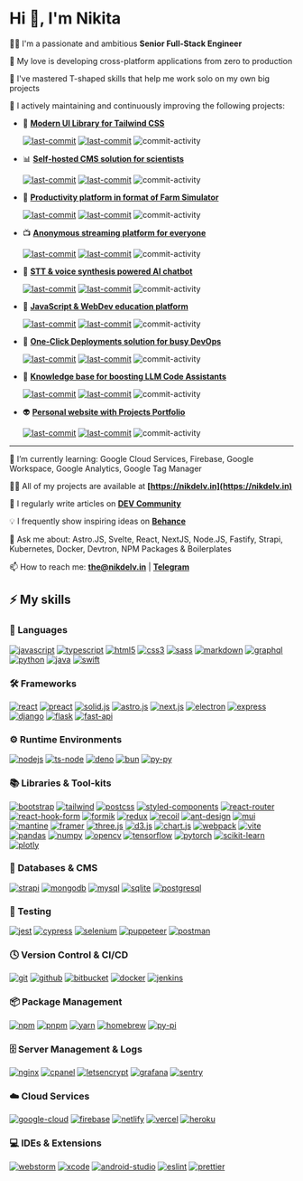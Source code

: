 # Hi 👋, I'm Nikita

🧑‍💻 I'm a passionate and ambitious **Senior Full-Stack Engineer**

🩶 My love is developing cross-platform applications from zero to production

🧘 I've mastered T-shaped skills that help me work solo on my own big projects

🔭 I actively maintaining and continuously improving the following projects:

- 🚀 **[Modern UI Library for Tailwind CSS](https://github.com/nikdelvin/taily-ui)**

    [![last-commit](https://img.shields.io/github/last-commit/nikdelvin/taily-ui-website?label=Landing%20update)](https://github.com/nikdelvin/taily-ui-website/commit/HEAD)
    [![last-commit](https://img.shields.io/github/last-commit/nikdelvin/taily-ui?label=Project%20update)](https://github.com/nikdelvin/taily-ui/commit/HEAD)
    ![commit-activity](https://img.shields.io/github/commit-activity/t/nikdelvin/taily-ui?label=Total%20commits)

- 📊 **[Self-hosted CMS solution for scientists](https://github.com/nikdelvin/scientry)**

    [![last-commit](https://img.shields.io/github/last-commit/nikdelvin/scientry-website?label=Landing%20update)](https://github.com/nikdelvin/scientry-website/commit/HEAD)
    [![last-commit](https://img.shields.io/github/last-commit/nikdelvin/scientry?label=Project%20update)](https://github.com/nikdelvin/scientry/commit/HEAD)
    ![commit-activity](https://img.shields.io/github/commit-activity/t/nikdelvin/scientry?label=Total%20commits)

- 🌳 **[Productivity platform in format of Farm Simulator](https://github.com/nikdelvin/feelicy)**

    [![last-commit](https://img.shields.io/github/last-commit/nikdelvin/feelicy-website?label=Landing%20update)](https://github.com/nikdelvin/feelicy-website/commit/HEAD)
    [![last-commit](https://img.shields.io/github/last-commit/nikdelvin/feelicy?label=Project%20update)](https://github.com/nikdelvin/feelicy/commit/HEAD)
    ![commit-activity](https://img.shields.io/github/commit-activity/t/nikdelvin/feelicy?label=Total%20commits)

- 📺 **[Anonymous streaming platform for everyone](https://github.com/nikdelvin/brodly)**

    [![last-commit](https://img.shields.io/github/last-commit/nikdelvin/brodly-website?label=Landing%20update)](https://github.com/nikdelvin/brodly-website/commit/HEAD)
    [![last-commit](https://img.shields.io/github/last-commit/nikdelvin/brodly?label=Project%20update)](https://github.com/nikdelvin/brodly/commit/HEAD)
    ![commit-activity](https://img.shields.io/github/commit-activity/t/nikdelvin/brodly?label=Total%20commits)

- 🤖 **[STT & voice synthesis powered AI chatbot](https://github.com/nikdelvin/neuroly)**

    [![last-commit](https://img.shields.io/github/last-commit/nikdelvin/neuroly-website?label=Landing%20update)](https://github.com/nikdelvin/neuroly-website/commit/HEAD)
    [![last-commit](https://img.shields.io/github/last-commit/nikdelvin/neuroly?label=Project%20update)](https://github.com/nikdelvin/neuroly/commit/HEAD)
    ![commit-activity](https://img.shields.io/github/commit-activity/t/nikdelvin/neuroly?label=Total%20commits)

- 🧩 **[JavaScript & WebDev education platform](https://github.com/nikdelvin/scripty)**

    [![last-commit](https://img.shields.io/github/last-commit/nikdelvin/scripty-website?label=Landing%20update)](https://github.com/nikdelvin/scripty-website/commit/HEAD)
    [![last-commit](https://img.shields.io/github/last-commit/nikdelvin/scripty?label=Project%20update)](https://github.com/nikdelvin/scripty/commit/HEAD)
    ![commit-activity](https://img.shields.io/github/commit-activity/t/nikdelvin/scripty?label=Total%20commits)

- 💾 **[One-Click Deployments solution for busy DevOps](https://github.com/nikdelvin/deploit)**

    [![last-commit](https://img.shields.io/github/last-commit/nikdelvin/deploit-website?label=Landing%20update)](https://github.com/nikdelvin/deploit-website/commit/HEAD)
    [![last-commit](https://img.shields.io/github/last-commit/nikdelvin/deploit?label=Project%20update)](https://github.com/nikdelvin/deploit/commit/HEAD)
    ![commit-activity](https://img.shields.io/github/commit-activity/t/nikdelvin/deploit?label=Total%20commits)

- 🔮 **[Knowledge base for boosting LLM Code Assistants](https://github.com/nikdelvin/vibecoded)**

    [![last-commit](https://img.shields.io/github/last-commit/nikdelvin/vibecoded-website?label=Landing%20update)](https://github.com/nikdelvin/vibecoded-website/commit/HEAD)
    [![last-commit](https://img.shields.io/github/last-commit/nikdelvin/vibecoded?label=Project%20update)](https://github.com/nikdelvin/vibecoded/commit/HEAD)
    ![commit-activity](https://img.shields.io/github/commit-activity/t/nikdelvin/vibecoded?label=Total%20commits)

- 👽 **[Personal website with Projects Portfolio](https://github.com/nikdelvin/nikdelvin)**

    [![last-commit](https://img.shields.io/github/last-commit/nikdelvin/hub-website?label=Landing%20update)](https://github.com/nikdelvin/hub-website/commit/HEAD)
    [![last-commit](https://img.shields.io/github/last-commit/nikdelvin/nikdelvin?label=Project%20update)](https://github.com/nikdelvin/nikdelvin/commit/HEAD)
    ![commit-activity](https://img.shields.io/github/commit-activity/t/nikdelvin/nikdelvin?label=Total%20commits)

---

🌱 I’m currently learning: Google Cloud Services, Firebase, Google Workspace, Google Analytics, Google Tag Manager

👨‍💻 All of my projects are available at **[https://nikdelv.in](https://nikdelv.in)**

📝 I regularly write articles on **[DEV Community](https://dev.to/nikdelvin)**

💡 I frequently show inspiring ideas on **[Behance](https://www.behance.net/nikdelvin)**

💬 Ask me about: Astro.JS, Svelte, React, NextJS, Node.JS, Fastify, Strapi, Kubernetes, Docker, Devtron, NPM Packages & Boilerplates

📫 How to reach me: **[the@nikdelv.in](mailto:the@nikdelv.in)** | **[Telegram](https://t.me/nikdelvin)**

## ⚡ My skills

### 📄 Languages

[![javascript](https://img.shields.io/badge/javascript-black?style=for-the-badge&logo=javascript&color=%23202529)](https://www.javascript.com)
[![typescript](https://img.shields.io/badge/typescript-black?style=for-the-badge&logo=typescript&color=%23202529)](https://www.typescriptlang.org)
[![html5](https://img.shields.io/badge/html5-black?style=for-the-badge&logo=html5&color=%23202529)](https://html.com)
[![css3](https://img.shields.io/badge/css3-black?style=for-the-badge&logo=css3&color=%23202529&logoColor=%232965f1)](https://css3.com)
[![sass](https://img.shields.io/badge/sass-black?style=for-the-badge&logo=sass&color=%23202529)](https://sass-lang.com)
[![markdown](https://img.shields.io/badge/markdown-black?style=for-the-badge&logo=markdown&color=%23202529)](https://www.markdownguide.org)
[![graphql](https://img.shields.io/badge/graphql-black?style=for-the-badge&logo=graphql&color=%23202529&logoColor=%23e10098)](https://graphql.org)
[![python](https://img.shields.io/badge/python-black?style=for-the-badge&logo=python&color=%23202529&logoColor=%23FFDE57)](https://www.python.org)
[![java](https://img.shields.io/badge/java-black?style=for-the-badge&logo=android&color=%23202529)](https://www.java.com)
[![swift](https://img.shields.io/badge/swift-black?style=for-the-badge&logo=swift&color=%23202529)](https://www.swift.org)

### 🛠️ Frameworks

[![react](https://img.shields.io/badge/react-black?style=for-the-badge&logo=react&color=%23202529)](https://react.dev)
[![preact](https://img.shields.io/badge/preact-black?style=for-the-badge&logo=preact&color=%23202529&logoColor=%238f61e1)](https://preactjs.com)
[![solid.js](https://img.shields.io/badge/solid-black?style=for-the-badge&logo=solid&color=%23202529&logoColor=%235D87C2)](https://www.solidjs.com)
[![astro.js](https://img.shields.io/badge/astro-black?style=for-the-badge&logo=astro&color=%23202529)](https://astro.build)
[![next.js](https://img.shields.io/badge/next.js-black?style=for-the-badge&logo=nextdotjs&color=%23202529)](https://nextjs.org)
[![electron](https://img.shields.io/badge/electron-black?style=for-the-badge&logo=electron&color=%23202529&logoColor=%239feaf9)](https://www.electronjs.org)
[![express](https://img.shields.io/badge/express-black?style=for-the-badge&logo=express&color=%23202529)](https://expressjs.com)
[![django](https://img.shields.io/badge/django-black?style=for-the-badge&logo=django&color=%23202529&logoColor=%2344B78B)](https://www.djangoproject.com)
[![flask](https://img.shields.io/badge/flask-black?style=for-the-badge&logo=flask&color=%23202529)](https://flask.palletsprojects.com)
[![fast-api](https://img.shields.io/badge/fastapi-black?style=for-the-badge&logo=fastapi&color=%23202529)](https://fastapi.tiangolo.com)

### ⚙️ Runtime Environments

[![nodejs](https://img.shields.io/badge/node.js-black?style=for-the-badge&logo=nodedotjs&color=%23202529)](https://nodejs.org)
[![ts-node](https://img.shields.io/badge/ts--node-black?style=for-the-badge&logo=tsnode&color=%23202529)](https://typestrong.org/ts-node)
[![deno](https://img.shields.io/badge/deno-black?style=for-the-badge&logo=deno&color=%23202529)](https://deno.com)
[![bun](https://img.shields.io/badge/bun-black?style=for-the-badge&logo=bun&color=%23202529&logoColor=%23f4e4c4)](https://bun.sh)
[![py-py](https://img.shields.io/badge/pypy-black?style=for-the-badge&logo=pypy&color=%23202529&logoColor=%23d0dad5)](https://www.pypy.org)

### 📚 Libraries & Tool-kits

[![bootstrap](https://img.shields.io/badge/bootstrap-black?style=for-the-badge&logo=bootstrap&color=%23202529)](https://getbootstrap.com)
[![tailwind](https://img.shields.io/badge/tailwind-black?style=for-the-badge&logo=tailwindcss&color=%23202529)](https://tailwindcss.com)
[![postcss](https://img.shields.io/badge/postcss-black?style=for-the-badge&logo=postcss&color=%23202529&logoColor=%23DD3A0A)](https://postcss.org)
[![styled-components](https://img.shields.io/badge/styled_components-black?style=for-the-badge&logo=styledcomponents&color=%23202529)](https://styled-components.com)
[![react-router](https://img.shields.io/badge/react_router-black?style=for-the-badge&logo=reactrouter&color=%23202529)](https://reactrouter.com)
[![react-hook-form](https://img.shields.io/badge/react_hook_form-black?style=for-the-badge&logo=reacthookform&color=%23202529)](https://www.react-hook-form.com)
[![formik](https://img.shields.io/badge/formik-black?style=for-the-badge&logo=formik&color=%23202529&logoColor=%232563eb)](https://formik.org)
[![redux](https://img.shields.io/badge/redux-black?style=for-the-badge&logo=redux&color=%23202529&logoColor=%23916ec9)](https://redux.js.org)
[![recoil](https://img.shields.io/badge/recoil-black?style=for-the-badge&logo=recoil&color=%23202529)](https://recoiljs.org)
[![ant-design](https://img.shields.io/badge/ant_design-black?style=for-the-badge&logo=antdesign&color=%23202529&logoColor=%234096ff)](https://ant.design)
[![mui](https://img.shields.io/badge/mui-black?style=for-the-badge&logo=mui&color=%23202529&logoColor=%234096ff)](https://mui.com)
[![mantine](https://img.shields.io/badge/mantine-black?style=for-the-badge&logo=mantine&color=%23202529)](https://mantine.dev)
[![framer](https://img.shields.io/badge/framer_motion-black?style=for-the-badge&logo=framer&color=%23202529)](https://www.framer.com/motion)
[![three.js](https://img.shields.io/badge/three.js-black?style=for-the-badge&logo=threedotjs&color=%23202529)](https://threejs.org)
[![d3.js](https://img.shields.io/badge/d3.js-black?style=for-the-badge&logo=d3dotjs&color=%23202529)](https://d3js.org)
[![chart.js](https://img.shields.io/badge/chart.js-black?style=for-the-badge&logo=chartdotjs&color=%23202529)](https://www.chartjs.org)
[![webpack](https://img.shields.io/badge/webpack-black?style=for-the-badge&logo=webpack&color=%23202529)](https://webpack.js.org)
[![vite](https://img.shields.io/badge/vite-black?style=for-the-badge&logo=vite&color=%23202529)](https://vitejs.dev)
[![pandas](https://img.shields.io/badge/pandas-black?style=for-the-badge&logo=pandas&color=%23202529)](https://pandas.pydata.org)
[![numpy](https://img.shields.io/badge/numpy-black?style=for-the-badge&logo=numpy&color=%23202529&logoColor=%2300A3E0)](https://numpy.org)
[![opencv](https://img.shields.io/badge/opencv-black?style=for-the-badge&logo=opencv&color=%23202529)](https://opencv.org)
[![tensorflow](https://img.shields.io/badge/tensorflow-black?style=for-the-badge&logo=tensorflow&color=%23202529)](https://www.tensorflow.org)
[![pytorch](https://img.shields.io/badge/pytorch-black?style=for-the-badge&logo=pytorch&color=%23202529)](https://pytorch.org)
[![scikit-learn](https://img.shields.io/badge/scikit--learn-black?style=for-the-badge&logo=scikitlearn&color=%23202529)](https://scikit-learn.org)
[![plotly](https://img.shields.io/badge/plotly-black?style=for-the-badge&logo=plotly&color=%23202529)](https://plotly.com)

### 💾 Databases & CMS

[![strapi](https://img.shields.io/badge/strapi-black?style=for-the-badge&logo=strapi&color=%23202529&logoColor=%234945ff)](https://strapi.io)
[![mongodb](https://img.shields.io/badge/mongodb-black?style=for-the-badge&logo=mongodb&color=%23202529)](https://www.mongodb.com)
[![mysql](https://img.shields.io/badge/mysql-black?style=for-the-badge&logo=mysql&color=%23202529&logoColor=%23FFFFFF)](https://www.mysql.com)
[![sqlite](https://img.shields.io/badge/sqlite-black?style=for-the-badge&logo=sqlite&color=%23202529&logoColor=%233E6E93)](https://www.sqlite.org)
[![postgresql](https://img.shields.io/badge/postgresql-black?style=for-the-badge&logo=postgresql&color=%23202529)](https://www.postgresql.org)

### 🧪 Testing

[![jest](https://img.shields.io/badge/jest-black?style=for-the-badge&logo=jest&color=%23202529&logoColor=%23c21325)](https://jestjs.io)
[![cypress](https://img.shields.io/badge/cypress-black?style=for-the-badge&logo=cypress&color=%23202529)](https://www.cypress.io)
[![selenium](https://img.shields.io/badge/selenium-black?style=for-the-badge&logo=selenium&color=%23202529)](https://www.selenium.dev)
[![puppeteer](https://img.shields.io/badge/puppeteer-black?style=for-the-badge&logo=puppeteer&color=%23202529&logoColor=%23FFFFFF)](https://pptr.dev)
[![postman](https://img.shields.io/badge/postman-black?style=for-the-badge&logo=postman&color=%23202529)](https://www.postman.com)

### 🕓 Version Control & CI/CD

[![git](https://img.shields.io/badge/git-black?style=for-the-badge&logo=git&color=%23202529)](https://git-scm.com)
[![github](https://img.shields.io/badge/github-black?style=for-the-badge&logo=github&color=%23202529)](https://github.com)
[![bitbucket](https://img.shields.io/badge/bitbucket-black?style=for-the-badge&logo=bitbucket&color=%23202529&logoColor=%230052cc)](https://bitbucket.org)
[![docker](https://img.shields.io/badge/docker-black?style=for-the-badge&logo=docker&color=%23202529)](https://www.docker.com)
[![jenkins](https://img.shields.io/badge/jenkins-black?style=for-the-badge&logo=jenkins&color=%23202529)](https://www.jenkins.io)

### 📦 Package Management

[![npm](https://img.shields.io/badge/npm-black?style=for-the-badge&logo=npm&color=%23202529)](https://www.npmjs.com)
[![pnpm](https://img.shields.io/badge/pnpm-black?style=for-the-badge&logo=pnpm&color=%23202529)](https://pnpm.io)
[![yarn](https://img.shields.io/badge/yarn-black?style=for-the-badge&logo=yarn&color=%23202529)](https://yarnpkg.com)
[![homebrew](https://img.shields.io/badge/homebrew-black?style=for-the-badge&logo=homebrew&color=%23202529)](https://brew.sh)
[![py-pi](https://img.shields.io/badge/pypi-black?style=for-the-badge&logo=pypi&color=%23202529)](https://pypi.org)

### 🗄️ Server Management & Logs

[![nginx](https://img.shields.io/badge/nginx-black?style=for-the-badge&logo=nginx&color=%23202529&logoColor=%2300B140)](https://nginx.org)
[![cpanel](https://img.shields.io/badge/cpanel-black?style=for-the-badge&logo=cpanel&color=%23202529)](https://cpanel.net)
[![letsencrypt](https://img.shields.io/badge/lets_encrypt-black?style=for-the-badge&logo=letsencrypt&color=%23202529)](https://letsencrypt.org)
[![grafana](https://img.shields.io/badge/grafana-black?style=for-the-badge&logo=grafana&color=%23202529)](https://grafana.com)
[![sentry](https://img.shields.io/badge/sentry-black?style=for-the-badge&logo=sentry&color=%23202529&logoColor=%23c83852)](https://sentry.io)

### ☁️ Cloud Services

[![google-cloud](https://img.shields.io/badge/google_cloud-black?style=for-the-badge&logo=googlecloud&color=%23202529)](https://cloud.google.com)
[![firebase](https://img.shields.io/badge/firebase-black?style=for-the-badge&logo=firebase&color=%23202529&logoColor=%23ff9100)](https://firebase.google.com)
[![netlify](https://img.shields.io/badge/netlify-black?style=for-the-badge&logo=netlify&color=%23202529)](https://www.netlify.com)
[![vercel](https://img.shields.io/badge/vercel-black?style=for-the-badge&logo=vercel&color=%23202529)](https://vercel.com)
[![heroku](https://img.shields.io/badge/heroku-black?style=for-the-badge&logo=heroku&color=%23202529&logoColor=%23be94f2)](https://www.heroku.com)

### 💻 IDEs & Extensions

[![webstorm](https://img.shields.io/badge/webstorm-black?style=for-the-badge&logo=webstorm&color=%23202529)](https://www.jetbrains.com/webstorm)
[![xcode](https://img.shields.io/badge/xcode-black?style=for-the-badge&logo=xcode&color=%23202529)](https://developer.apple.com/xcode)
[![android-studio](https://img.shields.io/badge/android_studio-black?style=for-the-badge&logo=androidstudio&color=%23202529)](https://developer.android.com/studio)
[![eslint](https://img.shields.io/badge/eslint-black?style=for-the-badge&logo=eslint&color=%23202529&logoColor=%23b7b7ff)](https://eslint.org)
[![prettier](https://img.shields.io/badge/prettier-black?style=for-the-badge&logo=prettier&color=%23202529)](https://prettier.io)
